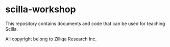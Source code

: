 # scilla-workshop

This repository contains documents and code that can be used for
teaching Scilla.

All copyright belong to Zilliqa Research Inc.